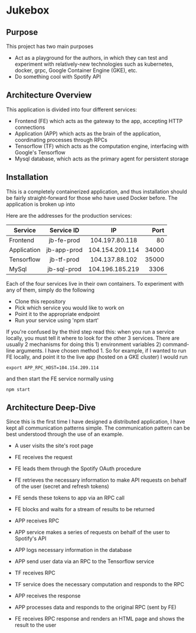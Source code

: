 # Jukebox

## Purpose

This project has two main purposes

- Act as a playground for the authors, in which they can test and experiment with relatively-new technologies such as kubernetes, docker, grpc, Google Container Engine (GKE), etc.
- Do something cool with Spotify API 

## Architecture Overview
This application is divided into four different services:

- Frontend (FE) which acts as the gateway to the app, accepting HTTP connections
- Application (APP) which acts as the brain of the application, coordinating processes through RPCs
- Tensorflow (TF) which acts as the computation engine, interfacing with Google's Tensorflow
- Mysql database, which acts as the primary agent for persistent storage

## Installation
This is a completely containerized application, and thus installation should be fairly straight-forward for those who have used Docker before. The application is broken up into 

Here are the addresses for the production services:


| Service        | Service ID           | IP  | Port |
| ------------- |:-------------:|:--------:|--------:|
| Frontend     |jb-fe-prod | 104.197.80.118 | 80
|Application     | jb-app-prod      |   104.154.209.114 | 34000
| Tensorflow | jb-tf-prod      |   104.137.88.102  | 35000
| MySql | jb-sql-prod | 104.196.185.219 | 3306


Each of the four services live in their own containers. To experiment with any of them, simply do the following

- Clone this repository
- Pick which service you would like to work on
- Point it to the appropriate endpoint
- Run your service using 'npm start'

If you're confused by the third step read this: when you run a service locally, you must tell it where to look for the other 3 services. There are usually 2 mechanisms for doing this 1) environment variables 2) command-line arguments. I have chosen method 1. So for example, if I wanted to run FE locally, and point it to the live app (hosted on a GKE cluster) I would run 
```{r, engine='bash', count_lines}
export APP_RPC_HOST=104.154.209.114
``` 
and then start the FE service normally using 
```{r, engine='bash', count_lines}
npm start
```

## Architecture Deep-Dive
Since this is the first time I have designed a distributed application, I have kept all communication patterns simple. The communication pattern can be best understood through the use of an example. 

- A user visits the site's root page 
- FE receives the request
- FE leads them through the Spotify OAuth procedure 
- FE retrieves the necessary information to make API requests on behalf of the user (secret and refresh tokens) 
- FE sends these tokens to app via an RPC call
- FE blocks and waits for a stream of results to be returned

- APP receives RPC
- APP service makes a series of requests on behalf of the user to Spotify's API
- APP logs necessary information in the database
- APP send user data via an RPC to the Tensorflow service 

- TF receives RPC
- TF service does the necessary computation and responds to the RPC

- APP receives the response
- APP processes data and responds to the original RPC (sent by FE)

- FE receives RPC response and renders an HTML page and shows the result to the user
